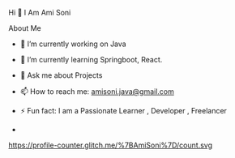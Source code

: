 Hi 👋 I Am Ami Soni

About Me 

- 🔭 I’m currently working on Java

- 🌱 I’m currently learning Springboot, React.

- 💬 Ask me about Projects 

- 📫 How to reach me: amisoni.java@gmail.com

- ⚡ Fun fact: I am a Passionate Learner , Developer , Freelancer
- 
https://profile-counter.glitch.me/%7BAmiSoni%7D/count.svg
